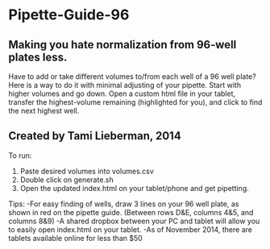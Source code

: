 Pipette-Guide-96
================
Making you hate normalization from 96-well plates less.
------------------------------------------------------------

Have to add or take different volumes to/from each well of a 96 well plate?
Here is a way to do it with minimal adjusting of your pipette. Start with higher volumes and go down.
Open a custom html file in your tablet, transfer the highest-volume remaining (highlighted for you), and click to find the next highest well.

Created by Tami Lieberman, 2014
------------------------------------------------------------


To run:
1) Paste desired volumes into volumes.csv
2) Double click on generate.sh
3) Open the updated index.html on your tablet/phone and get pipetting.

Tips:
-For easy finding of wells, draw 3 lines on your 96 well plate, as shown in red on the pipette guide. (Between rows D&E, columns 4&5, and columns 8&9)
-A shared dropbox between your PC and tablet will allow you to easily open index.html on your tablet.
-As of November 2014, there are tablets available online for less than $50
